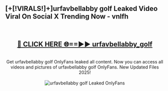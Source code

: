 <h2>[+[!VIRALS!]+]urfavbellabby golf Leaked Video Viral On Social X Trending Now - vnlfh</h2>
<br>
<div align="center">
<h2><a href="https://libra.edu.pl?urfavbellabby_golf" rel="nofollow">🔴 CLICK HERE 🌐==►► urfavbellabby_golf</a></h2>
<br>
Get urfavbellabby golf OnlyFans leaked all content. Now you can access all videos and pictures of urfavbellabby golf OnlyFans. New Updated Files 2025!
<br>
<br>
<a href="https://libra.edu.pl?urfavbellabby_golf" rel="nofollow" data-target="animated-image.originalLink"><img src="https://i.ibb.co.com/WyWwxjT/player-gif2.gif" alt="urfavbellabby golf Leaked OnlyFans" style="max-width: 100%; display: inline-block;" data-target="animated-image.originalImage"></a>
</div>
<br>